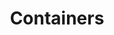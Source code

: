 ---
type: "module"
title: "Containers"
description: "This section provides an introduction to containers, their architecture, and how they are used in modern software development."
weight: 2
tags: [sks, docker, containers]
level: "beginner"
categories: "foundations"
---